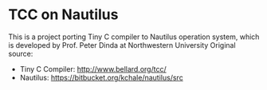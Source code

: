 # TCC on Nautilus
This is a project porting Tiny C compiler to Nautilus operation system, which is developed by Prof. Peter Dinda at Northwestern University
Original source:
- Tiny C Compiler: http://www.bellard.org/tcc/
- Nautilus: https://bitbucket.org/kchale/nautilus/src
